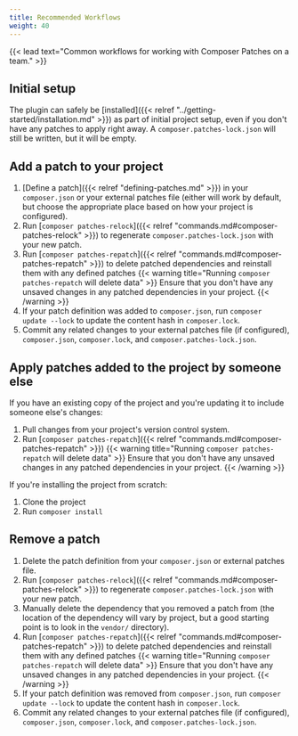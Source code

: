 ```yaml
---
title: Recommended Workflows
weight: 40
---
```


{{< lead text="Common workflows for working with Composer Patches on a team." >}}

## Initial setup

The plugin can safely be [installed]({{< relref "../getting-started/installation.md" >}}) as part of initial project setup, even if you don't have any patches to apply right away. A `composer.patches-lock.json` will still be written, but it will be empty.

## Add a patch to your project

1. [Define a patch]({{< relref "defining-patches.md" >}}) in your `composer.json` or your external patches file (either will work by default, but choose the appropriate place based on how your project is configured).
2. Run [`composer patches-relock`]({{< relref "commands.md#composer-patches-relock" >}}) to regenerate `composer.patches-lock.json` with your new patch.
3. Run [`composer patches-repatch`]({{< relref "commands.md#composer-patches-repatch" >}}) to delete patched dependencies and reinstall them with any defined patches {{< warning title="Running `composer patches-repatch` will delete data" >}}
Ensure that you don't have any unsaved changes in any patched dependencies in your project.
{{< /warning >}}
4. If your patch definition was added to `composer.json`, run `composer update --lock` to update the content hash in `composer.lock`.
5. Commit any related changes to your external patches file (if configured), `composer.json`, `composer.lock`, and `composer.patches-lock.json`.

## Apply patches added to the project by someone else

If you have an existing copy of the project and you're updating it to include someone else's changes:

1. Pull changes from your project's version control system.
2. Run [`composer patches-repatch`]({{< relref "commands.md#composer-patches-repatch" >}}) {{< warning title="Running `composer patches-repatch` will delete data" >}}
Ensure that you don't have any unsaved changes in any patched dependencies in your project.
{{< /warning >}}

If you're installing the project from scratch:

1. Clone the project
2. Run `composer install`

## Remove a patch

1. Delete the patch definition from your `composer.json` or external patches file.
2. Run [`composer patches-relock`]({{< relref "commands.md#composer-patches-relock" >}}) to regenerate `composer.patches-lock.json` with your new patch.
3. Manually delete the dependency that you removed a patch from (the location of the dependency will vary by project, but a good starting point is to look in the `vendor/` directory).
4. Run [`composer patches-repatch`]({{< relref "commands.md#composer-patches-repatch" >}}) to delete patched dependencies and reinstall them with any defined patches {{< warning title="Running `composer patches-repatch` will delete data" >}}
Ensure that you don't have any unsaved changes in any patched dependencies in your project.
{{< /warning >}}
5. If your patch definition was removed from  `composer.json`, run `composer update --lock` to update the content hash in `composer.lock`.
6. Commit any related changes to your external patches file (if configured), `composer.json`, `composer.lock`, and `composer.patches-lock.json`.


